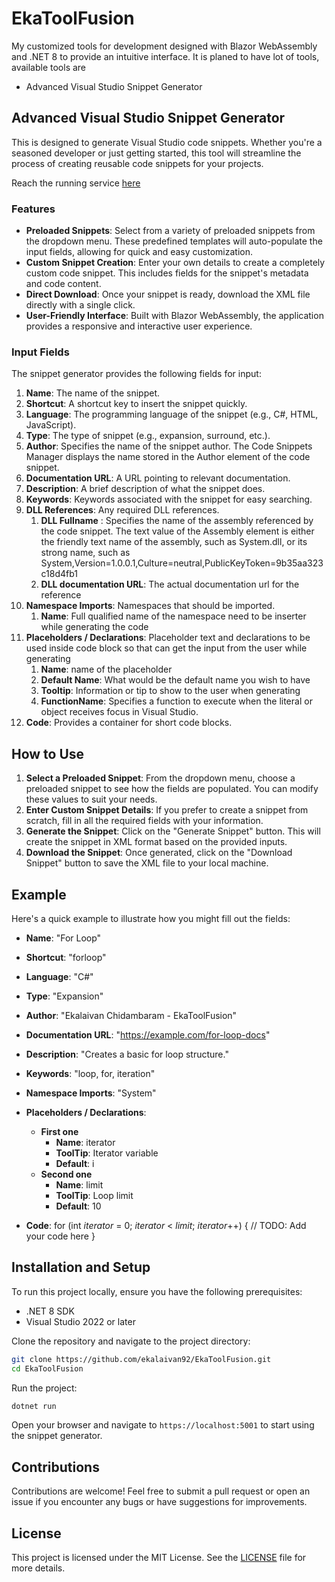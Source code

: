 # EkaToolFusion
My customized tools for development designed with Blazor WebAssembly and .NET 8 to provide an intuitive interface. It is planed to have lot of tools, available tools are

- Advanced Visual Studio Snippet Generator

## Advanced Visual Studio Snippet Generator

This is designed to generate Visual Studio code snippets. Whether you're a seasoned developer or just getting started, this tool will streamline the process of creating reusable code snippets for your projects.

Reach the running service [here](https://ekalaivan.net/EkaToolFusion/)

### Features

- **Preloaded Snippets**: Select from a variety of preloaded snippets from the dropdown menu. These predefined templates will auto-populate the input fields, allowing for quick and easy customization.
- **Custom Snippet Creation**: Enter your own details to create a completely custom code snippet. This includes fields for the snippet's metadata and code content.
- **Direct Download**: Once your snippet is ready, download the XML file directly with a single click.
- **User-Friendly Interface**: Built with Blazor WebAssembly, the application provides a responsive and interactive user experience.

### Input Fields

The snippet generator provides the following fields for input:

1. **Name**: The name of the snippet.
2. **Shortcut**: A shortcut key to insert the snippet quickly.
3. **Language**: The programming language of the snippet (e.g., C#, HTML, JavaScript).
4. **Type**: The type of snippet (e.g., expansion, surround, etc.).
5. **Author**: Specifies the name of the snippet author. The Code Snippets Manager displays the name stored in the Author element of the code snippet.
6. **Documentation URL**: A URL pointing to relevant documentation.
7. **Description**: A brief description of what the snippet does.
8. **Keywords**: Keywords associated with the snippet for easy searching.
9. **DLL References**: Any required DLL references.
   1.  **DLL Fullname** : Specifies the name of the assembly referenced by the code snippet. The text value of the Assembly element is either the friendly text name of the assembly, such as System.dll, or its strong name, such as System,Version=1.0.0.1,Culture=neutral,PublicKeyToken=9b35aa323c18d4fb1
   2.  **DLL documentation URL**: The actual documentation url for the reference
10. **Namespace Imports**: Namespaces that should be imported.
    1.  **Name**: Full qualified name of the namespace need to be inserter while generating the code
11. **Placeholders / Declarations**: Placeholder text and declarations to be used inside code block so that can get the input from the user while generating
    1.  **Name**: name of the placeholder
    2.  **Default Name**: What would be the default name you wish to have
    3.  **Tooltip**: Information or tip to show to the user when generating
    4.  **FunctionName**: Specifies a function to execute when the literal or object receives focus in Visual Studio.
12. **Code**: Provides a container for short code blocks.

## How to Use

1. **Select a Preloaded Snippet**: From the dropdown menu, choose a preloaded snippet to see how the fields are populated. You can modify these values to suit your needs.
2. **Enter Custom Snippet Details**: If you prefer to create a snippet from scratch, fill in all the required fields with your information.
3. **Generate the Snippet**: Click on the "Generate Snippet" button. This will create the snippet in XML format based on the provided inputs.
4. **Download the Snippet**: Once generated, click on the "Download Snippet" button to save the XML file to your local machine.

## Example

Here's a quick example to illustrate how you might fill out the fields:

- **Name**: "For Loop"
- **Shortcut**: "forloop"
- **Language**: "C#"
- **Type**: "Expansion"
- **Author**: "Ekalaivan Chidambaram - EkaToolFusion"
- **Documentation URL**: "https://example.com/for-loop-docs"
- **Description**: "Creates a basic for loop structure."
- **Keywords**: "loop, for, iteration"
- **Namespace Imports**: "System"
- **Placeholders / Declarations**:
  - **First one**    
    - **Name**: iterator
    - **ToolTip**: Iterator variable
    - **Default**: i
  - **Second one**
    - **Name**: limit
    - **ToolTip**: Loop limit
    - **Default**: 10
  
- **Code**:
  for (int $iterator$ = 0; $iterator$ < $limit$; $iterator$++)
  {
      // TODO: Add your code here
  }

## Installation and Setup

To run this project locally, ensure you have the following prerequisites:

- .NET 8 SDK
- Visual Studio 2022 or later

Clone the repository and navigate to the project directory:

```sh
git clone https://github.com/ekalaivan92/EkaToolFusion.git
cd EkaToolFusion
```

Run the project:

```sh
dotnet run
```

Open your browser and navigate to `https://localhost:5001` to start using the snippet generator.

## Contributions

Contributions are welcome! Feel free to submit a pull request or open an issue if you encounter any bugs or have suggestions for improvements.

## License

This project is licensed under the MIT License. See the [LICENSE](LICENSE) file for more details.
